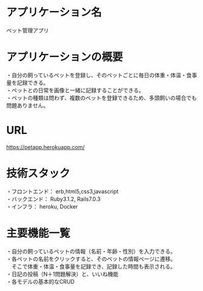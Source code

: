 # アプリケーション名
ペット管理アプリ

# アプリケーションの概要
・自分の飼っているペットを登録し、そのペットごとに毎日の体重・体温・食事量を記録できる。<br>
・ペットとの日常を画像と一緒に記録することができる。<br>
・ペットの種類は問わず、複数のペットを登録できるため、多頭飼いの場合でも問題ありません。

# URL
https://petapp.herokuapp.com/

# 技術スタック
・フロントエンド： erb,html5,css3,javascript<br>
・バックエンド： Ruby3.1.2, Rails7.0.3<br>
・インフラ： heroku, Docker

# 主要機能一覧
・自分の飼っているペットの情報（名前・年齢・性別）を入力できる。<br>
・各ペットの名前をクリックすると、そのペットの情報ページに遷移。<br>
　そこで体重・体温・食事量を記録でき、記録した時間も表示される。<br>
・日記の投稿（N＋1問題解決）と、いいね機能<br>
・各モデルの基本的なCRUD
